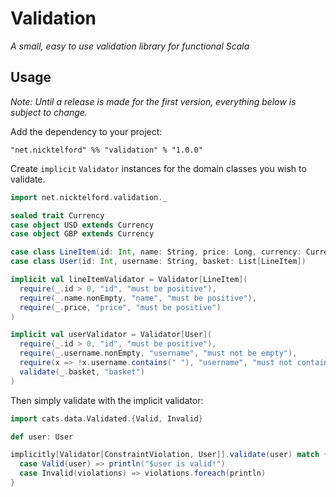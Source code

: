 # Validation
_A small, easy to use validation library for functional Scala_

## Usage

_Note: Until a release is made for the first version, everything below is 
subject to change._

Add the dependency to your project:

```
"net.nicktelford" %% "validation" % "1.0.0"
```

Create `implicit` `Validator` instances for the domain classes you wish to 
validate.

```scala
import net.nicktelford.validation._

sealed trait Currency
case object USD extends Currency
case object GBP extends Currency

case class LineItem(id: Int, name: String, price: Long, currency: Currency)
case class User(id: Int, username: String, basket: List[LineItem])

implicit val lineItemValidator = Validator[LineItem](
  require(_.id > 0, "id", "must be positive"),
  require(_.name.nonEmpty, "name", "must be positive"),
  require(_.price, "price", "must be positive")
)

implicit val userValidator = Validator[User](
  require(_.id > 0, "id", "must be positive"),
  require(_.username.nonEmpty, "username", "must not be empty"),
  require(x => !x.username.contains(" "), "username", "must not contain spaces"),
  validate(_.basket, "basket")
)
```

Then simply validate with the implicit validator:

```scala
import cats.data.Validated.{Valid, Invalid}

def user: User

implicitly[Validator[ConstraintViolation, User]].validate(user) match {
  case Valid(user) => println("$user is valid!")
  case Invalid(violations) => violations.foreach(println)
}
```
